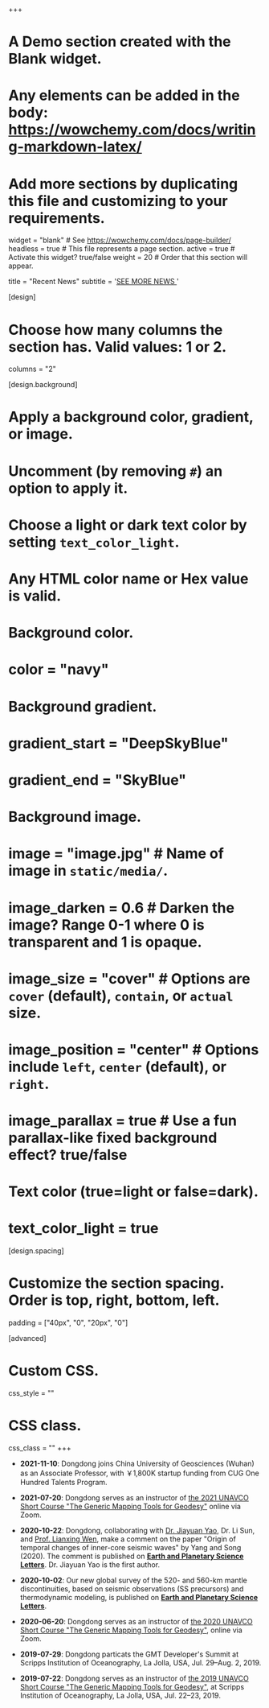 +++
# A Demo section created with the Blank widget.
# Any elements can be added in the body: https://wowchemy.com/docs/writing-markdown-latex/
# Add more sections by duplicating this file and customizing to your requirements.

widget = "blank"  # See https://wowchemy.com/docs/page-builder/
headless = true  # This file represents a page section.
active = true  # Activate this widget? true/false
weight = 20  # Order that this section will appear.

title = "Recent News"
subtitle = '[SEE MORE NEWS <i class="fa fa-angle-double-right"></i>](/news/)'

[design]
  # Choose how many columns the section has. Valid values: 1 or 2.
  columns = "2"

[design.background]
  # Apply a background color, gradient, or image.
  #   Uncomment (by removing `#`) an option to apply it.
  #   Choose a light or dark text color by setting `text_color_light`.
  #   Any HTML color name or Hex value is valid.

  # Background color.
  # color = "navy"

  # Background gradient.
  # gradient_start = "DeepSkyBlue"
  # gradient_end = "SkyBlue"

  # Background image.
  # image = "image.jpg"  # Name of image in `static/media/`.
  # image_darken = 0.6  # Darken the image? Range 0-1 where 0 is transparent and 1 is opaque.
  # image_size = "cover"  #  Options are `cover` (default), `contain`, or `actual` size.
  # image_position = "center"  # Options include `left`, `center` (default), or `right`.
  # image_parallax = true  # Use a fun parallax-like fixed background effect? true/false

  # Text color (true=light or false=dark).
  # text_color_light = true

[design.spacing]
  # Customize the section spacing. Order is top, right, bottom, left.
  padding = ["40px", "0", "20px", "0"]

[advanced]
 # Custom CSS.
 css_style = ""

 # CSS class.
 css_class = ""
+++

- **2021-11-10**:
  Dongdong joins China University of Geosciences (Wuhan) as an Associate Professor,
  with ￥1,800K startup funding from CUG One Hundred Talents Program.

- **2021-07-20**:
  Dongdong serves as an instructor of
  [the 2021 UNAVCO Short Course "The Generic Mapping Tools for Geodesy"](https://www.unavco.org/event/2021-short-course-gmt-for-geodesy/)
  online via Zoom.

- **2020-10-22**:
  Dongdong, collaborating with [Dr. Jiayuan Yao](https://www.ntu.edu.sg/home/jiayuanyao/), Dr. Li Sun, and [Prof. Lianxing Wen](http://geophysics.geo.sunysb.edu/wen/),
  make a comment on the paper "Origin of temporal changes of inner-core seismic waves" by Yang and Song (2020).
  The comment is published on [**Earth and Planetary Science Letters**](https://doi.org/10.1016/j.epsl.2020.116640).
  Dr. Jiayuan Yao is the first author.

- **2020-10-02**:
  Our new global survey of the 520- and 560-km mantle discontinuities,
  based on seismic observations (SS precursors) and thermodynamic modeling,
  is published on [**Earth and Planetary Science Letters**](https://doi.org/10.1016/j.epsl.2020.116600).

- **2020-06-20**:
  Dongdong serves as an instructor of
  [the 2020 UNAVCO Short Course "The Generic Mapping Tools for Geodesy"](https://www.unavco.org/education/professional-development/short-courses/2020/geodetic-gmt/geodetic-gmt.html),
  online via Zoom.

- **2019-07-29**:
  Dongdong particats the GMT Developer's Summit at Scripps Institution of
  Oceanography, La Jolla, USA, Jul. 29–Aug. 2, 2019.

- **2019-07-22**:
  Dongdong serves as an instructor of
  [the 2019 UNAVCO Short Course "The Generic Mapping Tools for Geodesy"](https://www.unavco.org/education/professional-development/short-courses/2019/geodetic-gmt/geodetic-gmt.html),
  at Scripps Institution of Oceanography,
  La Jolla, USA, Jul. 22–23, 2019.

